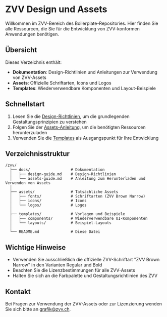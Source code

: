 # ZVV Design und Assets

Willkommen im ZVV-Bereich des Boilerplate-Repositories. Hier finden Sie alle Ressourcen, die Sie für die Entwicklung von ZVV-konformen Anwendungen benötigen.

## Übersicht

Dieses Verzeichnis enthält:

- **Dokumentation**: Design-Richtlinien und Anleitungen zur Verwendung von ZVV-Assets
- **Assets**: Offizielle Schriftarten, Icons und Logos
- **Templates**: Wiederverwendbare Komponenten und Layout-Beispiele

## Schnellstart

1. Lesen Sie die [Design-Richtlinien](docs/design-guide.md), um die grundlegenden Gestaltungsprinzipien zu verstehen
2. Folgen Sie der [Assets-Anleitung](docs/assets-guide.md), um die benötigten Ressourcen herunterzuladen
3. Verwenden Sie die [Templates](templates/) als Ausgangspunkt für Ihre Entwicklung

## Verzeichnisstruktur

```
/zvv/
  ├── docs/                  # Dokumentation
  │   ├── design-guide.md    # Design-Richtlinien
  │   └── assets-guide.md    # Anleitung zum Herunterladen und Verwenden von Assets
  │
  ├── assets/                # Tatsächliche Assets
  │   ├── fonts/             # Schriftarten (ZVV Brown Narrow)
  │   ├── icons/             # Icons
  │   └── logos/             # Logos
  │
  ├── templates/             # Vorlagen und Beispiele
  │   ├── components/        # Wiederverwendbare UI-Komponenten
  │   └── layouts/           # Beispiel-Layouts
  │
  └── README.md              # Diese Datei
```

## Wichtige Hinweise

- Verwenden Sie ausschließlich die offizielle ZVV-Schriftart "ZVV Brown Narrow" in den Varianten Regular und Bold
- Beachten Sie die Lizenzbestimmungen für alle ZVV-Assets
- Halten Sie sich an die Farbpalette und Gestaltungsrichtlinien des ZVV

## Kontakt

Bei Fragen zur Verwendung der ZVV-Assets oder zur Lizenzierung wenden Sie sich bitte an grafik@zvv.ch. 